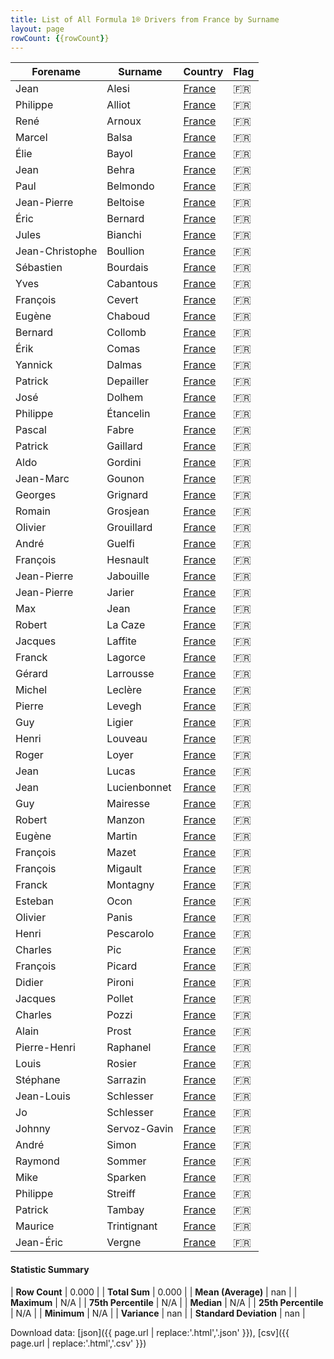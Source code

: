 ```yaml
---
title: List of All Formula 1® Drivers from France by Surname
layout: page
rowCount: {{rowCount}}
---
```


| Forename | Surname | Country | Flag |
|--|--|--|--|
| Jean | Alesi | [France](/f1/countries/france) | 🇫🇷 |
| Philippe | Alliot | [France](/f1/countries/france) | 🇫🇷 |
| René | Arnoux | [France](/f1/countries/france) | 🇫🇷 |
| Marcel | Balsa | [France](/f1/countries/france) | 🇫🇷 |
| Élie | Bayol | [France](/f1/countries/france) | 🇫🇷 |
| Jean | Behra | [France](/f1/countries/france) | 🇫🇷 |
| Paul | Belmondo | [France](/f1/countries/france) | 🇫🇷 |
| Jean-Pierre | Beltoise | [France](/f1/countries/france) | 🇫🇷 |
| Éric | Bernard | [France](/f1/countries/france) | 🇫🇷 |
| Jules | Bianchi | [France](/f1/countries/france) | 🇫🇷 |
| Jean-Christophe | Boullion | [France](/f1/countries/france) | 🇫🇷 |
| Sébastien | Bourdais | [France](/f1/countries/france) | 🇫🇷 |
| Yves | Cabantous | [France](/f1/countries/france) | 🇫🇷 |
| François | Cevert | [France](/f1/countries/france) | 🇫🇷 |
| Eugène | Chaboud | [France](/f1/countries/france) | 🇫🇷 |
| Bernard | Collomb | [France](/f1/countries/france) | 🇫🇷 |
| Érik | Comas | [France](/f1/countries/france) | 🇫🇷 |
| Yannick | Dalmas | [France](/f1/countries/france) | 🇫🇷 |
| Patrick | Depailler | [France](/f1/countries/france) | 🇫🇷 |
| José | Dolhem | [France](/f1/countries/france) | 🇫🇷 |
| Philippe | Étancelin | [France](/f1/countries/france) | 🇫🇷 |
| Pascal | Fabre | [France](/f1/countries/france) | 🇫🇷 |
| Patrick | Gaillard | [France](/f1/countries/france) | 🇫🇷 |
| Aldo | Gordini | [France](/f1/countries/france) | 🇫🇷 |
| Jean-Marc | Gounon | [France](/f1/countries/france) | 🇫🇷 |
| Georges | Grignard | [France](/f1/countries/france) | 🇫🇷 |
| Romain | Grosjean | [France](/f1/countries/france) | 🇫🇷 |
| Olivier | Grouillard | [France](/f1/countries/france) | 🇫🇷 |
| André | Guelfi | [France](/f1/countries/france) | 🇫🇷 |
| François | Hesnault | [France](/f1/countries/france) | 🇫🇷 |
| Jean-Pierre | Jabouille | [France](/f1/countries/france) | 🇫🇷 |
| Jean-Pierre | Jarier | [France](/f1/countries/france) | 🇫🇷 |
| Max | Jean | [France](/f1/countries/france) | 🇫🇷 |
| Robert | La Caze | [France](/f1/countries/france) | 🇫🇷 |
| Jacques | Laffite | [France](/f1/countries/france) | 🇫🇷 |
| Franck | Lagorce | [France](/f1/countries/france) | 🇫🇷 |
| Gérard | Larrousse | [France](/f1/countries/france) | 🇫🇷 |
| Michel | Leclère | [France](/f1/countries/france) | 🇫🇷 |
| Pierre | Levegh | [France](/f1/countries/france) | 🇫🇷 |
| Guy | Ligier | [France](/f1/countries/france) | 🇫🇷 |
| Henri | Louveau | [France](/f1/countries/france) | 🇫🇷 |
| Roger | Loyer | [France](/f1/countries/france) | 🇫🇷 |
| Jean | Lucas | [France](/f1/countries/france) | 🇫🇷 |
| Jean | Lucienbonnet | [France](/f1/countries/france) | 🇫🇷 |
| Guy | Mairesse | [France](/f1/countries/france) | 🇫🇷 |
| Robert | Manzon | [France](/f1/countries/france) | 🇫🇷 |
| Eugène | Martin | [France](/f1/countries/france) | 🇫🇷 |
| François | Mazet | [France](/f1/countries/france) | 🇫🇷 |
| François | Migault | [France](/f1/countries/france) | 🇫🇷 |
| Franck | Montagny | [France](/f1/countries/france) | 🇫🇷 |
| Esteban | Ocon | [France](/f1/countries/france) | 🇫🇷 |
| Olivier | Panis | [France](/f1/countries/france) | 🇫🇷 |
| Henri | Pescarolo | [France](/f1/countries/france) | 🇫🇷 |
| Charles | Pic | [France](/f1/countries/france) | 🇫🇷 |
| François | Picard | [France](/f1/countries/france) | 🇫🇷 |
| Didier | Pironi | [France](/f1/countries/france) | 🇫🇷 |
| Jacques | Pollet | [France](/f1/countries/france) | 🇫🇷 |
| Charles | Pozzi | [France](/f1/countries/france) | 🇫🇷 |
| Alain | Prost | [France](/f1/countries/france) | 🇫🇷 |
| Pierre-Henri | Raphanel | [France](/f1/countries/france) | 🇫🇷 |
| Louis | Rosier | [France](/f1/countries/france) | 🇫🇷 |
| Stéphane | Sarrazin | [France](/f1/countries/france) | 🇫🇷 |
| Jean-Louis | Schlesser | [France](/f1/countries/france) | 🇫🇷 |
| Jo | Schlesser | [France](/f1/countries/france) | 🇫🇷 |
| Johnny | Servoz-Gavin | [France](/f1/countries/france) | 🇫🇷 |
| André | Simon | [France](/f1/countries/france) | 🇫🇷 |
| Raymond | Sommer | [France](/f1/countries/france) | 🇫🇷 |
| Mike | Sparken | [France](/f1/countries/france) | 🇫🇷 |
| Philippe | Streiff | [France](/f1/countries/france) | 🇫🇷 |
| Patrick | Tambay | [France](/f1/countries/france) | 🇫🇷 |
| Maurice | Trintignant | [France](/f1/countries/france) | 🇫🇷 |
| Jean-Éric | Vergne | [France](/f1/countries/france) | 🇫🇷 |

#### Statistic Summary

| **Row Count** | 0.000 |
| **Total Sum** | 0.000 |
| **Mean (Average)** | nan |
| **Maximum** | N/A |
| **75th Percentile** | N/A |
| **Median** | N/A |
| **25th Percentile** | N/A |
| **Minimum** | N/A |
| **Variance** | nan |
| **Standard Deviation** | nan |

Download data: [json]({{ page.url | replace:'.html','.json' }}), [csv]({{ page.url | replace:'.html','.csv' }})
